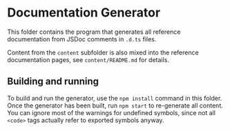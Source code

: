 # Documentation Generator

This folder contains the program that generates all reference documentation from JSDoc comments in `.d.ts` files.

Content from the `content` subfolder is also mixed into the reference documentation pages, see `content/README.md` for details.

## Building and running

To build and run the generator, use the `npm install` command in this folder. Once the generator has been built, run `npm start` to re-generate all content. You can ignore most of the warnings for undefined symbols, since not all `<code>` tags actually refer to exported symbols anyway.
